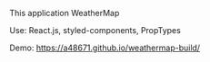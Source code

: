 This application WeatherMap

Use: React.js, styled-components, PropTypes

Demo: https://a48671.github.io/weathermap-build/